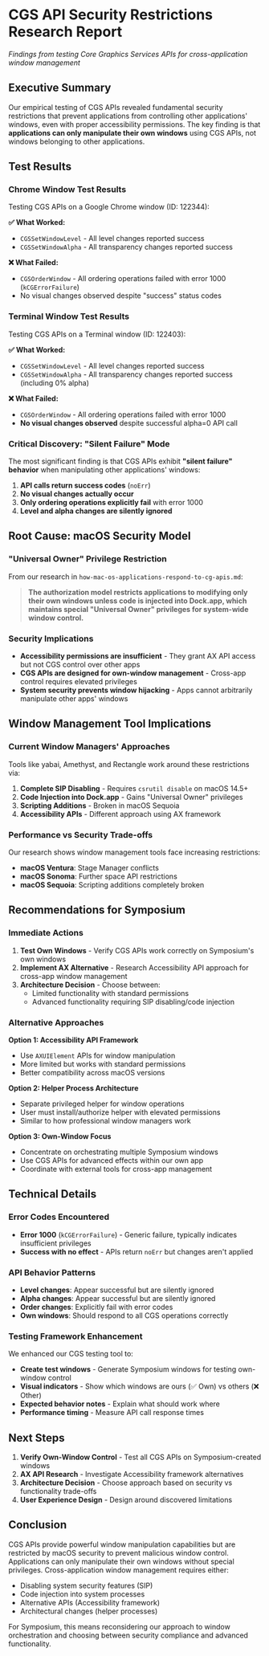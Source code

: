 # CGS API Security Restrictions Research Report

*Findings from testing Core Graphics Services APIs for cross-application window management*

## Executive Summary

Our empirical testing of CGS APIs revealed fundamental security restrictions that prevent applications from controlling other applications' windows, even with proper accessibility permissions. The key finding is that **applications can only manipulate their own windows** using CGS APIs, not windows belonging to other applications.

## Test Results

### Chrome Window Test Results
Testing CGS APIs on a Google Chrome window (ID: 122344):

**✅ What Worked:**
- `CGSSetWindowLevel` - All level changes reported success 
- `CGSSetWindowAlpha` - All transparency changes reported success

**❌ What Failed:**
- `CGSOrderWindow` - All ordering operations failed with error 1000 (`kCGErrorFailure`)
- No visual changes observed despite "success" status codes

### Terminal Window Test Results  
Testing CGS APIs on a Terminal window (ID: 122403):

**✅ What Worked:**
- `CGSSetWindowLevel` - All level changes reported success
- `CGSSetWindowAlpha` - All transparency changes reported success (including 0% alpha)

**❌ What Failed:**
- `CGSOrderWindow` - All ordering operations failed with error 1000
- **No visual changes observed** despite successful alpha=0 API call

### Critical Discovery: "Silent Failure" Mode

The most significant finding is that CGS APIs exhibit **"silent failure" behavior** when manipulating other applications' windows:

1. **API calls return success codes** (`noErr`) 
2. **No visual changes actually occur**
3. **Only ordering operations explicitly fail** with error 1000
4. **Level and alpha changes are silently ignored**

## Root Cause: macOS Security Model

### "Universal Owner" Privilege Restriction

From our research in `how-mac-os-applications-respond-to-cg-apis.md`:

> **The authorization model restricts applications to modifying only their own windows unless code is injected into Dock.app, which maintains special "Universal Owner" privileges for system-wide window control.**

### Security Implications

- **Accessibility permissions are insufficient** - They grant AX API access but not CGS control over other apps
- **CGS APIs are designed for own-window management** - Cross-app control requires elevated privileges
- **System security prevents window hijacking** - Apps cannot arbitrarily manipulate other apps' windows

## Window Management Tool Implications

### Current Window Managers' Approaches

Tools like yabai, Amethyst, and Rectangle work around these restrictions via:

1. **Complete SIP Disabling** - Requires `csrutil disable` on macOS 14.5+
2. **Code Injection into Dock.app** - Gains "Universal Owner" privileges 
3. **Scripting Additions** - Broken in macOS Sequoia
4. **Accessibility APIs** - Different approach using AX framework

### Performance vs Security Trade-offs

Our research shows window management tools face increasing restrictions:
- **macOS Ventura**: Stage Manager conflicts
- **macOS Sonoma**: Further space API restrictions  
- **macOS Sequoia**: Scripting additions completely broken

## Recommendations for Symposium

### Immediate Actions

1. **Test Own Windows** - Verify CGS APIs work correctly on Symposium's own windows
2. **Implement AX Alternative** - Research Accessibility API approach for cross-app window management
3. **Architecture Decision** - Choose between:
   - Limited functionality with standard permissions
   - Advanced functionality requiring SIP disabling/code injection

### Alternative Approaches

**Option 1: Accessibility API Framework**
- Use `AXUIElement` APIs for window manipulation
- More limited but works with standard permissions
- Better compatibility across macOS versions

**Option 2: Helper Process Architecture** 
- Separate privileged helper for window operations
- User must install/authorize helper with elevated permissions
- Similar to how professional window managers work

**Option 3: Own-Window Focus**
- Concentrate on orchestrating multiple Symposium windows
- Use CGS APIs for advanced effects within our own app
- Coordinate with external tools for cross-app management

## Technical Details

### Error Codes Encountered
- **Error 1000** (`kCGErrorFailure`) - Generic failure, typically indicates insufficient privileges
- **Success with no effect** - APIs return `noErr` but changes aren't applied

### API Behavior Patterns
- **Level changes**: Appear successful but are silently ignored
- **Alpha changes**: Appear successful but are silently ignored  
- **Order changes**: Explicitly fail with error codes
- **Own windows**: Should respond to all CGS operations correctly

### Testing Framework Enhancement

We enhanced our CGS testing tool to:
- **Create test windows** - Generate Symposium windows for testing own-window control
- **Visual indicators** - Show which windows are ours (✅ Own) vs others (❌ Other)
- **Expected behavior notes** - Explain what should work where
- **Performance timing** - Measure API call response times

## Next Steps

1. **Verify Own-Window Control** - Test all CGS APIs on Symposium-created windows
2. **AX API Research** - Investigate Accessibility framework alternatives
3. **Architecture Decision** - Choose approach based on security vs functionality trade-offs
4. **User Experience Design** - Design around discovered limitations

## Conclusion

CGS APIs provide powerful window manipulation capabilities but are restricted by macOS security to prevent malicious window control. Applications can only manipulate their own windows without special privileges. Cross-application window management requires either:

- Disabling system security features (SIP)
- Code injection into system processes  
- Alternative APIs (Accessibility framework)
- Architectural changes (helper processes)

For Symposium, this means reconsidering our approach to window orchestration and choosing between security compliance and advanced functionality.